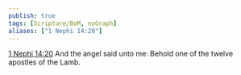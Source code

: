 ```yaml
---
publish: true
tags: [Scripture/BoM, noGraph]
aliases: ["1 Nephi 14:20"]
---
```

[1 Nephi 14:20](https://churchofjesuschrist.org/study/scriptures/bofm/1-ne/14?lang=eng&id=p20#p20) And the angel said unto me: Behold one of the twelve apostles of the Lamb.
